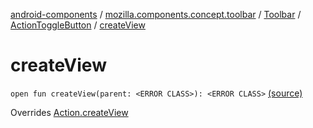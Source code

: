 [android-components](../../../index.md) / [mozilla.components.concept.toolbar](../../index.md) / [Toolbar](../index.md) / [ActionToggleButton](index.md) / [createView](./create-view.md)

# createView

`open fun createView(parent: <ERROR CLASS>): <ERROR CLASS>` [(source)](https://github.com/mozilla-mobile/android-components/blob/master/components/concept/toolbar/src/main/java/mozilla/components/concept/toolbar/Toolbar.kt#L240)

Overrides [Action.createView](../-action/create-view.md)

